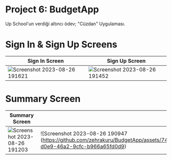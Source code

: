 # Project 6: BudgetApp

Up School'un verdiği altıncı ödev; "Cüzdan" Uygulaması.

# Sign In & Sign Up Screens

| Sign In Screen            | Sign Up Screen            |
| ------------------------- | ------------------------- |
| ![Screenshot 2023-08-26 191621](https://github.com/zehrakuru/BudgetApp/assets/74616481/3a9a70ac-5595-4e0d-b595-2ee98fae6cce) |![Screenshot 2023-08-26 191452](https://github.com/zehrakuru/BudgetApp/assets/74616481/164d25eb-299c-4937-a17f-5341ce6fe890) |

# Summary Screen

| Summary Screen            |                           |
| ------------------------- | ------------------------- |
| ![Screenshot 2023-08-26 191203](https://github.com/zehrakuru/BudgetApp/assets/74616481/edbbbffe-b207-473e-8b19-13d73c7b72fe) | ![Screenshot 2023-08-26 190947 (https://github.com/zehrakuru/BudgetApp/assets/74616481/691f6656-d0e9-46a2-9cfc-b966a65fd0d9) |

